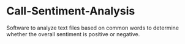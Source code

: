 # Call-Sentiment-Analysis
Software to analyze text files based on common words to determine whether the overall sentiment is positive or negative.
